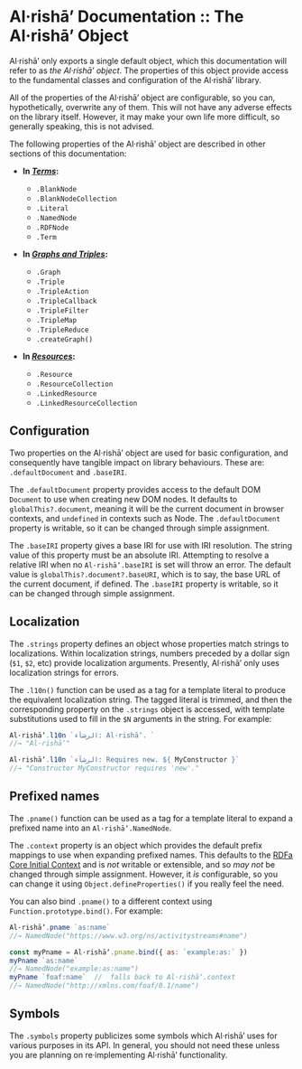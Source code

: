 #  Al·rishāʼ Documentation :: The Al·rishāʼ Object

Al·rishāʼ only exports a single default object, which this documentation will refer to as <dfn>the Al·rishāʼ object</dfn>.
The properties of this object provide access to the fundamental classes and configuration of the Al·rishāʼ library.

All of the properties of the Al·rishāʼ object are configurable, so you can, hypothetically, overwrite any of them.
This will not have any adverse effects on the library itself.
However, it may make your own life more difficult, so generally speaking, this is not advised.

The following properties of the Al·rishāʼ object are described in other sections of this documentation:

 +  **In [<cite>Terms</cite>](./Terms.md):**

     +  `.BlankNode`
     +  `.BlankNodeCollection`
     +  `.Literal`
     +  `.NamedNode`
     +  `.RDFNode`
     +  `.Term`

 +  **In [<cite>Graphs and Triples</cite>](./Graphs.md):**

     +  `.Graph`
     +  `.Triple`
     +  `.TripleAction`
     +  `.TripleCallback`
     +  `.TripleFilter`
     +  `.TripleMap`
     +  `.TripleReduce`
     +  `.createGraph()`

 +  **In [<cite>Resources</cite>](./Resources.md):**

     +  `.Resource`
     +  `.ResourceCollection`
     +  `.LinkedResource`
     +  `.LinkedResourceCollection`


##  Configuration

Two properties on the Al·rishāʼ object are used for basic configuration, and consequently have tangible impact on library behaviours.
These are: `.defaultDocument` and `.baseIRI`.

The `.defaultDocument` property provides access to the default DOM `Document` to use when creating new DOM nodes.
It defaults to `globalThis?.document`, meaning it will be the current document in browser contexts, and `undefined` in contexts such as Node.
The `.defaultDocument` property is writable, so it can be changed through simple assignment.

The `.baseIRI` property gives a base IRI for use with IRI resolution.
The string value of this property must be an absolute IRI.
Attempting to resolve a relative IRI when no `Al·rishāʼ.baseIRI` is set will throw an error.
The default value is `globalThis?.document?.baseURI`, which is to say, the base URL of the current document, if defined.
The `.baseIRI` property is writable, so it can be changed through simple assignment.


##  Localization

The `.strings` property defines an object whose properties match strings to localizations.
Within localization strings, numbers preceded by a dollar sign (`$1`, `$2`, etc) provide localization arguments.
Presently, Al·rishāʼ only uses localization strings for errors.

The `.l10n()` function can be used as a tag for a template literal to produce the equivalent localization string.
The tagged literal is trimmed, and then the corresponding property on the `.strings` object is accessed, with template substitutions used to fill in the `$N` arguments in the string.
For example:

```js
Al·rishāʼ.l10n `الرشآء: Al·rishāʼ. `
//→ "Al·rishāʼ"

Al·rishāʼ.l10n `الرشآء: Requires new. ${ MyConstructor }`
//→ "Constructor MyConstructor requires 'new'."
```


##  Prefixed names

The `.pname()` function can be used as a tag for a template literal to expand a prefixed name into an `Al·rishāʼ.NamedNode`.

The `.context` property is an object which provides the default prefix mappings to use when expanding prefixed names.
This defaults to the [RDFa Core Initial Context](https://www.w3.org/2011/rdfa-context/rdfa-1.1) and is *not* writable or extensible, and so *may not* be changed through simple assignment.
However, it *is* configurable, so you can change it using `Object.defineProperties()` if you really feel the need.

You can also bind `.pname()` to a different context using `Function.prototype.bind()`.
For example:

```js
Al·rishāʼ.pname `as:name`
//→ NamedNode("https://www.w3.org/ns/activitystreams#name")

const myPname = Al·rishāʼ.pname.bind({ as: `example:as:` })
myPname `as:name`
//→ NamedNode("example:as:name")
myPname `foaf:name`  //  falls back to Al·rishāʼ.context
//→ NamedNode("http://xmlns.com/foaf/0.1/name")
```


##  Symbols

The `.symbols` property publicizes some symbols which Al·rishāʼ uses for various purposes in its API.
In general, you should not need these unless you are planning on re·implementing Al·rishāʼ functionality.
